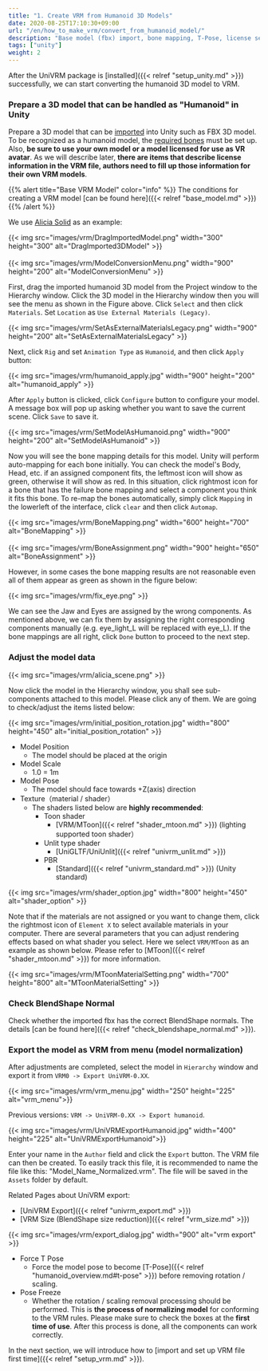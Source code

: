 ```yaml
---
title: "1. Create VRM from Humanoid 3D Models"
date: 2020-08-25T17:10:30+09:00
url: "/en/how_to_make_vrm/convert_from_humanoid_model/"
description: "Base model (fbx) import, bone mapping, T-Pose, license setup"
tags: ["unity"]
weight: 2
---
```


After the UniVRM package is [installed]({{< relref "setup_unity.md" >}}) successfully, we can start converting the humanoid 3D model to VRM. 

### Prepare a 3D model that can be handled as "Humanoid" in Unity
Prepare a 3D model that can be [imported](https://docs.unity3d.com/2019.4/Documentation/Manual/HOWTO-importObject.html) into Unity such as FBX 3D model. To be recognized as a humanoid model, the [required bones](https://github.com/vrm-c/vrm-specification/blob/master/specification/0.0/README.md#defined-bones) must be set up. 
Also, **be sure to use your own model or a model licensed for use as VR avatar**. As we will describe later, **there are items that describe license information in the VRM file, authors need to fill up those information for their own VRM models**.

{{% alert title="Base VRM Model" color="info" %}}
The conditions for creating a VRM model [can be found here]({{< relref "base_model.md" >}})
{{% /alert %}}

We use [Alicia Solid](https://3d.nicovideo.jp/works/td14712) as an example:

{{< img src="images/vrm/DragImportedModel.png" width="300" height="300" alt="DragImported3DModel" >}}
<br>
<br>
{{< img src="images/vrm/ModelConversionMenu.png" width="900" height="200" alt="ModelConversionMenu" >}}

First, drag the imported humanoid 3D model from the Project window to the Hierarchy window. Click the 3D model in the Hierarchy window then you will see the menu as shown in the Figure above. Click `Select` and then click `Materials`. Set `Location` as `Use External Materials (Legacy)`.

{{< img src="images/vrm/SetAsExternalMaterialsLegacy.png" width="900" height="200" alt="SetAsExternalMaterialsLegacy" >}}

Next, click `Rig` and set `Animation Type` as `Humanoid`, and then click `Apply` button:

{{< img src="images/vrm/humanoid_apply.jpg" width="900" height="200" alt="humanoid_apply" >}}

After `Apply` button is clicked, click `Configure` button to configure your model. A message box will pop up asking whether you want to save the current scene. Click `Save` to save it.

{{< img src="images/vrm/SetModelAsHumanoid.png" width="900" height="200" alt="SetModelAsHumanoid" >}}

Now you will see the bone mapping details for this model. Unity will perform auto-mapping for each bone initially. You can check the model's Body, Head, etc. if an assigned component fits, the leftmost icon will show as green, otherwise it will show as red. In this situation, click rightmost icon for a bone that has the failure bone mapping and select a component you think it fits this bone. To re-map the bones automatically, simply click `Mapping` in the lowerleft of the interface, click `clear` and then click `Automap`.

{{< img src="images/vrm/BoneMapping.png" width="600" height="700" alt="BoneMapping" >}}
<br>
<br>
{{< img src="images/vrm/BoneAssignment.png" width="900" height="650" alt="BoneAssignment" >}}

However, in some cases the bone mapping results are not reasonable even all of them appear as green as shown in the figure below:

{{< img src="images/vrm/fix_eye.png" >}}

We can see the Jaw and Eyes are assigned by the wrong components. As mentioned above, we can fix them by assigning the right corresponding components manually (e.g. eye_light_L will be replaced with eye_L). If the bone mappings are all right, click `Done` button to proceed to the next step.

### Adjust the model data
{{< img src="images/vrm/alicia_scene.png" >}}

Now click the model in the Hierarchy window, you shall see sub-components attached to this model. Please click any of them. We are going to check/adjust the items listed below:

{{< img src="images/vrm/initial_position_rotation.jpg" width="800" height="450" alt="initial_position_rotation" >}}

* Model Position
	* The model should be placed at the origin
* Model Scale
	* 1.0 = 1m
* Model Pose
	* The model should face towards +Z(axis) direction
* Texture（material / shader）
    * The shaders listed below are **highly recommended**:
		* Toon shader
			* [VRM/MToon]({{< relref "shader_mtoon.md" >}}) (lighting supported toon shader）
		* Unlit type shader
			* [UniGLTF/UniUnlit]({{< relref "univrm_unlit.md" >}})
		* PBR
			* [Standard]({{< relref "univrm_standard.md" >}}) (Unity standard)

{{< img src="images/vrm/shader_option.jpg" width="800" height="450" alt="shader_option" >}}

Note that if the materials are not assigned or you want to change them, click the rightmost icon of `Element X` to select available materials in your computer. There are several parameters that you can adjust rendering effects based on what shader you select. Here we select `VRM/MToon` as an example as shown below. Please refer to [MToon]({{< relref "shader_mtoon.md" >}}) for more information.

{{< img src="images/vrm/MToonMaterialSetting.png" width="700" height="800" alt="MToonMaterialSetting" >}}

### Check BlendShape Normal

Check whether the imported fbx has the correct BlendShape normals. The details [can be found here]({{< relref "check_blendshape_normal.md" >}}).

### Export the model as VRM from menu (model normalization)

After adjustments are completed, select the model in `Hierarchy` window and export it from `VRM0 -> Export UniVRM-0.XX`.

{{< img src="images/vrm/vrm_menu.jpg" width="250" height="225" alt="vrm_menu">}}
<br>

Previous versions: `VRM -> UniVRM-0.XX -> Export humanoid`.

{{< img src="images/vrm/UniVRMExportHumanoid.jpg" width="400" height="225" alt="UniVRMExportHumanoid">}}

Enter your name in the `Author` field and click the `Export` button. The VRM file can then be created. To easily track this file, it is recommended to name the file like this: "Model_Name_Normalized.vrm". The file will be saved in the `Assets` folder by default.

Related Pages about UniVRM export:
  * [UniVRM Export]({{< relref "univrm_export.md" >}})
  * [VRM Size (BlendShape size reduction)]({{< relref "vrm_size.md" >}})

{{< img src="images/vrm/export_dialog.jpg" width="900" alt="vrm export" >}}

* Force T Pose
    * Force the model pose to become [T-Pose]({{< relref "humanoid_overview.md#t-pose" >}}) before removing rotation / scaling.
* Pose Freeze
    * Whether the rotation / scaling removal processing should be performed. This is **the process of normalizing model** for conforming to the VRM rules. Please make sure to check the boxes at the **first time of use**. After this process is done, all the components can work correctly.

In the next section, we will introduce how to [import and set up VRM file first time]({{< relref "setup_vrm.md" >}}).